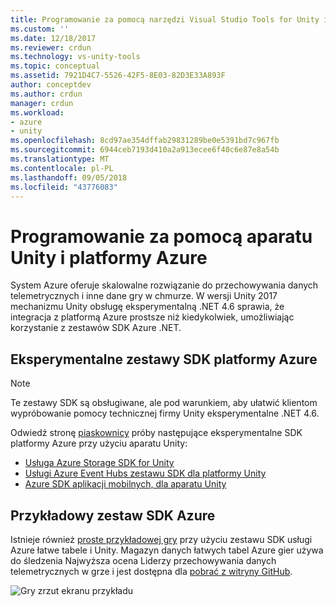 ```yaml
---
title: Programowanie za pomocą narzędzi Visual Studio Tools for Unity i platformy Azure | Dokumentacja firmy Microsoft
ms.custom: ''
ms.date: 12/18/2017
ms.reviewer: crdun
ms.technology: vs-unity-tools
ms.topic: conceptual
ms.assetid: 7921D4C7-5526-42F5-8E03-82D3E33A893F
author: conceptdev
ms.author: crdun
manager: crdun
ms.workload:
- azure
- unity
ms.openlocfilehash: 8cd97ae354dffab29831289be0e5391bd7c967fb
ms.sourcegitcommit: 6944ceb7193d410a2a913ecee6f40c6e87e8a54b
ms.translationtype: MT
ms.contentlocale: pl-PL
ms.lasthandoff: 09/05/2018
ms.locfileid: "43776083"
---
```

# <a name="program-with-unity-and-azure"></a>Programowanie za pomocą aparatu Unity i platformy Azure

System Azure oferuje skalowalne rozwiązanie do przechowywania danych telemetrycznych i inne dane gry w chmurze. W wersji Unity 2017 mechanizmu Unity obsługę eksperymentalną .NET 4.6 sprawia, że integracja z platformą Azure prostsze niż kiedykolwiek, umożliwiając korzystanie z zestawów SDK Azure .NET.

## <a name="experimental-azure-sdks"></a>Eksperymentalne zestawy SDK platformy Azure

> [!NOTE]
> Te zestawy SDK są obsługiwane, ale pod warunkiem, aby ułatwić klientom wypróbowanie pomocy technicznej firmy Unity eksperymentalne .NET 4.6.

Odwiedź stronę [piaskownicy](/sandbox/) próby następujące eksperymentalne SDK platformy Azure przy użyciu aparatu Unity:

* [Usługa Azure Storage SDK for Unity](https://aka.ms/azstoragegamedev)
* [Usługi Azure Event Hubs zestawu SDK dla platformy Unity](https://aka.ms/azeventhubsgamedev)
* [Azure SDK aplikacji mobilnych, dla aparatu Unity](https://aka.ms/azmobileappsgamedev)

## <a name="azure-sdk-sample"></a>Przykładowy zestaw SDK Azure

Istnieje również [proste przykładowej gry](https://aka.ms/azmobileappsracer) przy użyciu zestawu SDK usługi Azure łatwe tabele i Unity. Magazyn danych łatwych tabel Azure gier używa do śledzenia Najwyższa ocena Liderzy przechowywania danych telemetrycznych w grze i jest dostępna dla [pobrać z witryny GitHub](https://aka.ms/azsamples-unity).

![Gry zrzut ekranu przykładu](media/vstu_azure-test-sample-game-image2.png)
